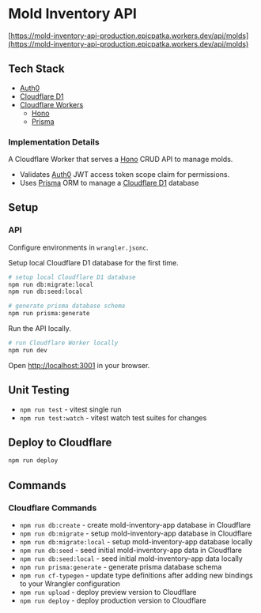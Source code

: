 # Mold Inventory API

[https://mold-inventory-api-production.epicpatka.workers.dev/api/molds](https://mold-inventory-api-production.epicpatka.workers.dev/api/molds)

## Tech Stack
- [Auth0](https://auth0.com/)
- [Cloudflare D1](https://developers.cloudflare.com/d1/)
- [Cloudflare Workers](https://developers.cloudflare.com/workers/)
  - [Hono](https://hono.dev/)
  - [Prisma](https://www.prisma.io/)

### Implementation Details

A Cloudflare Worker that serves a [Hono](https://hono.dev/) CRUD API to manage molds.
- Validates [Auth0](https://auth0.com/) JWT access token scope claim for permissions.
- Uses [Prisma](https://www.prisma.io/) ORM to manage a [Cloudflare D1](https://developers.cloudflare.com/d1/) database


## Setup

### API

Configure environments in `wrangler.jsonc`.

Setup local Cloudflare D1 database for the first time.
```bash
# setup local Cloudflare D1 database
npm run db:migrate:local
npm run db:seed:local

# generate prisma database schema
npm run prisma:generate
```

Run the API locally.
```bash
# run Cloudflare Worker locally
npm run dev
```

Open [http://localhost:3001](http://localhost:3001) in your browser.

## Unit Testing
- `npm run test` - vitest single run
- `npm run test:watch` - vitest watch test suites for changes

## Deploy to Cloudflare
```bash
npm run deploy
```

## Commands

### Cloudflare Commands
- `npm run db:create` - create mold-inventory-app database in Cloudflare
- `npm run db:migrate` - setup mold-inventory-app database in Cloudflare
- `npm run db:migrate:local` - setup mold-inventory-app database locally
- `npm run db:seed` - seed initial mold-inventory-app data in Cloudflare
- `npm run db:seed:local` - seed initial mold-inventory-app data locally
- `npm run prisma:generate` - generate prisma database schema
- `npm run cf-typegen` - update type definitions after adding new bindings to your Wrangler configuration
- `npm run upload` - deploy preview version to Cloudflare
- `npm run deploy` - deploy production version to Cloudflare
